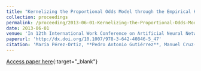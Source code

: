 ```yaml
---
title: "Kernelizing the Proportional Odds Model through the Empirical Kernel Mapping"
collection: proceedings
permalink: /proceeding/2013-06-01-Kernelizing-the-Proportional-Odds-Model-through-the-Empirical-Kernel-Mapping
date: 2013-06-01
venue: 'In 12th International Work Conference on Artificial Neural Networks (IWANN2013)'
paperurl: 'http://dx.doi.org/10.1007/978-3-642-40846-5_47'
citation: 'María Pérez-Ortiz, **Pedro Antonio Gutiérrez**, Manuel Cruz-Ramírez, Javier Sánchez-Monedero, César Hervás-Martínez, &quot;Kernelizing the Proportional Odds Model through the Empirical Kernel Mapping.&quot; In 12th International Work Conference on Artificial Neural Networks (IWANN2013), Lecture Notes on Computer Science (LNCS), Vol. 7902, 2013, Tenerife, Spain, pp.270-280.'
---
```

[Access paper here](http://dx.doi.org/10.1007/978-3-642-40846-5_47){:target="_blank"}
